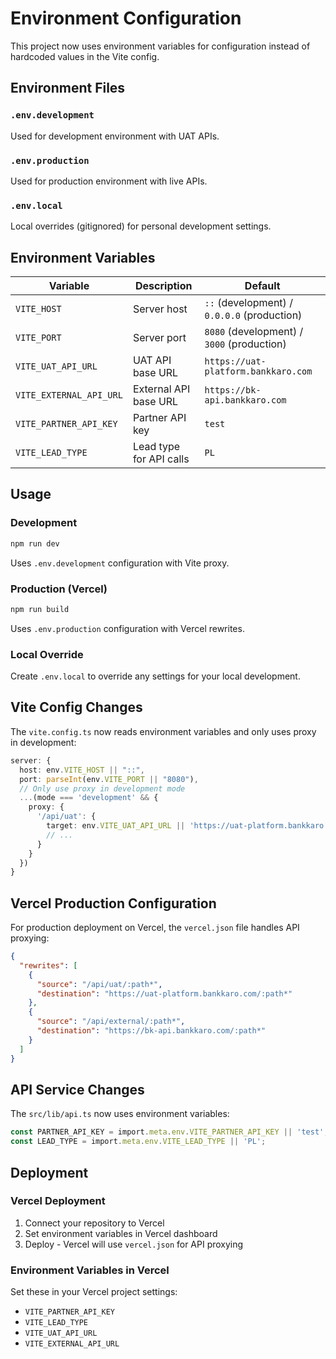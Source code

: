 # Environment Configuration

This project now uses environment variables for configuration instead of hardcoded values in the Vite config.

## Environment Files

### `.env.development`
Used for development environment with UAT APIs.

### `.env.production` 
Used for production environment with live APIs.

### `.env.local`
Local overrides (gitignored) for personal development settings.

## Environment Variables

| Variable | Description | Default |
|----------|-------------|---------|
| `VITE_HOST` | Server host | `::` (development) / `0.0.0.0` (production) |
| `VITE_PORT` | Server port | `8080` (development) / `3000` (production) |
| `VITE_UAT_API_URL` | UAT API base URL | `https://uat-platform.bankkaro.com` |
| `VITE_EXTERNAL_API_URL` | External API base URL | `https://bk-api.bankkaro.com` |
| `VITE_PARTNER_API_KEY` | Partner API key | `test` |
| `VITE_LEAD_TYPE` | Lead type for API calls | `PL` |

## Usage

### Development
```bash
npm run dev
```
Uses `.env.development` configuration with Vite proxy.

### Production (Vercel)
```bash
npm run build
```
Uses `.env.production` configuration with Vercel rewrites.

### Local Override
Create `.env.local` to override any settings for your local development.

## Vite Config Changes

The `vite.config.ts` now reads environment variables and only uses proxy in development:

```typescript
server: {
  host: env.VITE_HOST || "::",
  port: parseInt(env.VITE_PORT || "8080"),
  // Only use proxy in development mode
  ...(mode === 'development' && {
    proxy: {
      '/api/uat': {
        target: env.VITE_UAT_API_URL || 'https://uat-platform.bankkaro.com',
        // ...
      }
    }
  })
}
```

## Vercel Production Configuration

For production deployment on Vercel, the `vercel.json` file handles API proxying:

```json
{
  "rewrites": [
    {
      "source": "/api/uat/:path*",
      "destination": "https://uat-platform.bankkaro.com/:path*"
    },
    {
      "source": "/api/external/:path*", 
      "destination": "https://bk-api.bankkaro.com/:path*"
    }
  ]
}
```

## API Service Changes

The `src/lib/api.ts` now uses environment variables:

```typescript
const PARTNER_API_KEY = import.meta.env.VITE_PARTNER_API_KEY || 'test';
const LEAD_TYPE = import.meta.env.VITE_LEAD_TYPE || 'PL';
```

## Deployment

### Vercel Deployment
1. Connect your repository to Vercel
2. Set environment variables in Vercel dashboard
3. Deploy - Vercel will use `vercel.json` for API proxying

### Environment Variables in Vercel
Set these in your Vercel project settings:
- `VITE_PARTNER_API_KEY`
- `VITE_LEAD_TYPE`
- `VITE_UAT_API_URL`
- `VITE_EXTERNAL_API_URL` 